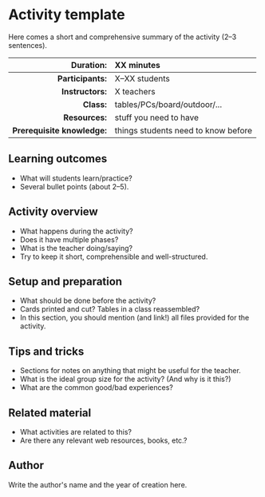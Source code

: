 # Activity template

Here comes a short and comprehensive summary of the activity (2–3 sentences).

| **Duration:**               | XX minutes                          |
| --------------------------: | :---------------------------------- |
| **Participants:**           | X–XX students                       |
| **Instructors:**            | X teachers                          |
| **Class:**                  | tables/PCs/board/outdoor/...        |
| **Resources:**              | stuff you need to have              |
| **Prerequisite knowledge:** | things students need to know before |

## Learning outcomes

* What will students learn/practice?
* Several bullet points (about 2–5).

## Activity overview

* What happens during the activity?
* Does it have multiple phases?
* What is the teacher doing/saying?
* Try to keep it short, comprehensible and well-structured.

## Setup and preparation

* What should be done before the activity?
* Cards printed and cut? Tables in a class reassembled?
* In this section, you should mention (and link!) all files provided for the activity.

## Tips and tricks

* Sections for notes on anything that might be useful for the teacher.
* What is the ideal group size for the activity? (And why is it this?)
* What are the common good/bad experiences?

## Related material

* What activities are related to this?
* Are there any relevant web resources, books, etc.?

## Author

Write the author's name and the year of creation here.
